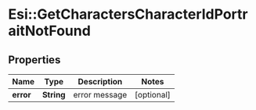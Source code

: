 # Esi::GetCharactersCharacterIdPortraitNotFound

## Properties
Name | Type | Description | Notes
------------ | ------------- | ------------- | -------------
**error** | **String** | error message | [optional] 


